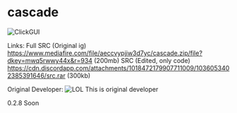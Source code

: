 # cascade

![ClickGUI](https://media.discordapp.net/attachments/1018472179907711009/1036260000756146266/2022-10-15_17.29.59.png?width=1066&height=599)

Links:
Full SRC (Original ig) https://www.mediafire.com/file/aeccvypjiw3d7yc/cascade.zip/file?dkey=mwq5rwwy44x&r=934  (200mb)
SRC (Edited, only code) https://cdn.discordapp.com/attachments/1018472179907711009/1036053402385391646/src.rar  (300kb)

Original Developer:
![LOL](https://prnt.sc/BTlCrau5paGi)
This is original developer

0.2.8 Soon
